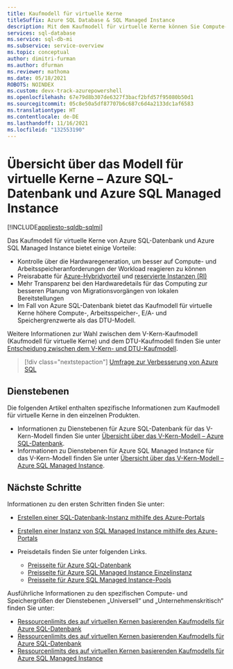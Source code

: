 ```yaml
---
title: Kaufmodell für virtuelle Kerne
titleSuffix: Azure SQL Database & SQL Managed Instance
description: Mit dem Kaufmodell für virtuelle Kerne können Sie Compute- und Speicherressourcen einzeln skalieren, eine Leistung wie in Ihrer lokalen Umgebung erzielen und den Preis für Azure SQL-Datenbank und Azure SQL Managed Instance optimieren.
services: sql-database
ms.service: sql-db-mi
ms.subservice: service-overview
ms.topic: conceptual
author: dimitri-furman
ms.author: dfurman
ms.reviewer: mathoma
ms.date: 05/18/2021
ROBOTS: NOINDEX
ms.custom: devx-track-azurepowershell
ms.openlocfilehash: 67e79d8b307de6327f3bacf2bfd57f95080b50d1
ms.sourcegitcommit: 05c8e50a5df87707b6c687c6d4a2133dc1af6583
ms.translationtype: HT
ms.contentlocale: de-DE
ms.lasthandoff: 11/16/2021
ms.locfileid: "132553190"
---
```

# <a name="vcore-model-overview---azure-sql-database-and-azure-sql-managed-instance"></a>Übersicht über das Modell für virtuelle Kerne – Azure SQL-Datenbank und Azure SQL Managed Instance 
[!INCLUDE[appliesto-sqldb-sqlmi](../includes/appliesto-sqldb-sqlmi.md)]

Das Kaufmodell für virtuelle Kerne von Azure SQL-Datenbank und Azure SQL Managed Instance bietet einige Vorteile:

- Kontrolle über die Hardwaregeneration, um besser auf Compute- und Arbeitsspeicheranforderungen der Workload reagieren zu können
- Preisrabatte für [Azure-Hybridvorteil](../azure-hybrid-benefit.md) und [reservierte Instanzen (RI)](reserved-capacity-overview.md)
- Mehr Transparenz bei den Hardwaredetails für das Computing zur besseren Planung von Migrationsvorgängen von lokalen Bereitstellungen
- Im Fall von Azure SQL-Datenbank bietet das Kaufmodell für virtuelle Kerne höhere Compute-, Arbeitsspeicher-, E/A- und Speichergrenzwerte als das DTU-Modell.

Weitere Informationen zur Wahl zwischen dem V-Kern-Kaufmodell (Kaufmodell für virtuelle Kerne) und dem DTU-Kaufmodell finden Sie unter [Entscheidung zwischen dem V-Kern- und DTU-Kaufmodell](purchasing-models.md).

> [!div class="nextstepaction"]
> [Umfrage zur Verbesserung von Azure SQL](https://aka.ms/AzureSQLSurveyNov2021)

## <a name="service-tiers"></a>Dienstebenen

Die folgenden Artikel enthalten spezifische Informationen zum Kaufmodell für virtuelle Kerne in den einzelnen Produkten.

- Informationen zu Dienstebenen für Azure SQL-Datenbank für das V-Kern-Modell finden Sie unter [Übersicht über das V-Kern-Modell – Azure SQL-Datenbank](service-tiers-sql-database-vcore.md).
- Informationen zu Dienstebenen für Azure SQL Managed Instance für das V-Kern-Modell finden Sie unter [Übersicht über das V-Kern-Modell – Azure SQL Managed Instance](../managed-instance/service-tiers-managed-instance-vcore.md).

## <a name="next-steps"></a>Nächste Schritte

Informationen zu den ersten Schritten finden Sie unter: 
- [Erstellen einer SQL-Datenbank-Instanz mithilfe des Azure-Portals](single-database-create-quickstart.md)
- [Erstellen einer Instanz von SQL Managed Instance mithilfe des Azure-Portals](../managed-instance/instance-create-quickstart.md)

- Preisdetails finden Sie unter folgenden Links. 
    - [Preisseite für Azure SQL-Datenbank](https://azure.microsoft.com/pricing/details/sql-database/single/)
    - [Preisseite für Azure SQL Managed Instance Einzelinstanz](https://azure.microsoft.com/pricing/details/azure-sql-managed-instance/single/)
    - [Preisseite für Azure SQL Managed Instance-Pools](https://azure.microsoft.com/pricing/details/azure-sql-managed-instance/pools/)
    
Ausführliche Informationen zu den spezifischen Compute- und Speichergrößen der Dienstebenen „Universell“ und „Unternehmenskritisch“ finden Sie unter:

- [Ressourcenlimits des auf virtuellen Kernen basierenden Kaufmodells für Azure SQL-Datenbank](resource-limits-vcore-single-databases.md)
- [Ressourcenlimits des auf virtuellen Kernen basierenden Kaufmodells für Azure SQL-Datenbank](resource-limits-vcore-elastic-pools.md)
- [Ressourcenlimits des auf virtuellen Kernen basierenden Kaufmodells für Azure SQL Managed Instance](../managed-instance/resource-limits.md)
